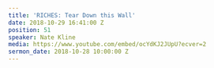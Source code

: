```yaml
---
title: 'RICHES: Tear Down this Wall'
date: 2018-10-29 16:41:00 Z
position: 51
speaker: Nate Kline
media: https://www.youtube.com/embed/ocYdKJ2JUpU?ecver=2
sermon_date: 2018-10-28 10:00:00 Z
---
```


